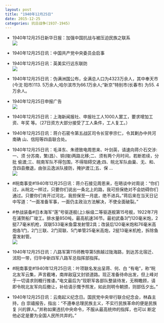 ```yaml
---
layout: post
title: "1940年12月25日"
date: 2015-12-25
categories: 抗日战争(1937-1945)
---
```


<meta name="referrer" content="no-referrer" />

- 1940年12月25日新华日报：加强中国抗战与被压迫民族之联系 <br/><img src="https://ww4.sinaimg.cn/large/aca367d8jw1ezcbo5wfjrj20vd0hp446.jpg" />

- 1940年12月25日讯：中国共产党中央委员会启事 

- 1940年12月25日讯：英美实行远东联防 <br/><img src="https://ww1.sinaimg.cn/large/aca367d8jw1ezc86wgjguj20cl0kotco.jpg" />

- 1940年12月25日讯：伪满洲国公布，全满总人口为4323万余人，其中奉天市(今沈 阳市)113. 5万余人;哈尔滨市为66.1万余人;“新京”特别市(长春市) 为55. 4万余人。 

- 1940年12月25日申报广告 <br/><img src="https://ww4.sinaimg.cn/large/aca367d8jw1ezc6gzp0vjj20l40h1432.jpg" />

- 1940年12月25日讯：上海新闻报社、申报社工人1000人罢工，要求增加工资、年奖 等。（27日资方大部分接受了工人条件，工人复工。） 

- 1940年12月25日讯：蒋介石密令第五战区司令长官李宗仁，令其剿办中共河南确 山、信阳等四县联合处。 

- 1940年12月25日讯：毛泽东、朱德致电周恩来、叶剑英，请速向蒋介石交涉:一、须 分苏南，繁(昌）、铜(陵)两路北移;二、须有两个月时间，若断若续，分批 偷渡;三、皖南军队不得包围，不得阻碍交通;四、皖北军队由巢、无、和、 含四县撤退，由张云逸派队接防，掩护渡江;五、保 ...  <br/><img src="https://ww3.sinaimg.cn/large/aca367d8jw1ezbs0rdtysj20c8090dgw.jpg" />

- #皖南事变#1940年12月25日讯：蒋介石接见周恩来，在晤谈中对周说：“你们过，从皖北一样过，只要你们说出一条北上的路，我可担保绝对不会妨碍你们通过。只要你们肯开过河北，我担保至一月底，绝不进兵。”蒋后来在当天日记中写道：“一面准备军事，一面仍主政治方法解决，不使全面破裂。” 

- #参战装备#日本海军“莲”号驱逐舰(上):枞级二等驱逐舰第15号舰，1922年7月在浦贺船厂竣工。排水量850吨，最高航速36节。最初武备3门120毫米炮，2挺7.7毫米机枪，双联533毫米鱼雷发射管2具；改装后120毫米炮和76毫米高炮各1门，2门三联、2门双联、5门单管25毫米高炮，2挺13毫米机枪，拆除鱼雷发射管。 <br/><img src="https://ww1.sinaimg.cn/large/aca367d8jw1ezbo8xf1rfj20j60apmyz.jpg" />

- 1940年12月25日讯：八路军第115师教导第5旅越过陇海路，到达苏北宿迁、沭阳一带，归华中新四军八路军总指挥部指挥。 

- #皖南事变#1940年12月25日讯：叶项联名发出呈蒋、何、白 “有电”，称“皖北友军云集，声言截堵，南岸敌寇又封锁道路。现正准备待命出发，但上峰对于一切请求则概行推诿。”电文最后为“现职军各部队整装待发，无稍瞻顾，请即令皖北友军向后撤让，补给请示慨予照发，如此则明令朝颁，则部伍夕出。” 

- 1940年12月25日讯：云南起义纪念日。国民党中央举行联合纪念会，林森主持，白 崇禧报告，指出：“不遵奉总理民族主义，不实行民族革命的便是民族复 兴的罪人。”并称如果违抗中央命令，不服从最高统帅的指挥，也可以 断定他必定是要为全国人民所共弃的。” 

